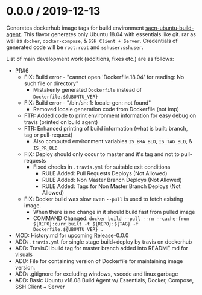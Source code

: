 # 0.0.0 / 2019-12-13

Generates dockerhub image tags for build environment [sacn-ubuntu-build-agent](https://hub.docker.com/repository/docker/sachingpta/sacn-ubuntu-build-agent). This flavor generates only Ubuntu 18.04 with essentials like git. rar as wel as `docker`, `docker-compose`, & `SSH Client + Server`. Credentials of generated code will be `root:root` and `sshuser:sshuser`.

List of main development work (additions, fixes etc.) are as follows:

- PR#6
  - FIX: Build error - "cannot open 'Dockerfile.18.04' for reading: No such file or directory"
    - Mistakenly generated `Dockerfile` instead of `Dockerfile.${UBUNTU_VER}`
  - FIX: Build error - "/bin/sh: 1: locale-gen: not found"
    - Removed locale generation code from Dockerfile (not imp)
  - FTR: Added code to print environment information for easy debug on travis (printed on build agent)
  - FTR: Enhanced printing of build information (what is built: branch, tag or pull-request)
    - Also computed environment variables `IS_BRA_BLD`, `IS_TAG_BLD`, & `IS_PR_BLD`
  - FIX: Deploy should only occur to master and it's tag and not to pull-requests
    - Fixed checks in `.travis.yml` for suitable exit conditions
      - RULE Added: Pull Requests Deploys (Not Allowed)
      - RULE Added: Non Master Branch Deploys (Not Allowed)
      - RULE Added: Tags for Non Master Branch Deploys (Not Allowed)
  - FIX: Docker build was slow even `--pull` is used to fetch existing image.
    - When there is no change in it should build fast from pulled image
    - COMMAND Changed: `docker build --pull --rm --cache-from ${REPO}:curr_built -t ${REPO}:${TAG} -f Dockerfile.${UBUNTU_VER} .`
- MOD: History.md for upcoming Release-0.0.0
- ADD: `.travis.yml` for single stage build+deploy by travis on dockerhub
- ADD: TravisCI build tag for master branch added into README.md for visuals
- ADD: File for containing version of Dockerfile for maintaining image version.
- ADD: .gitignore for excluding windows, vscode and linux garbage
- ADD: Basic Ubuntu v18.08 Build Agent w/ Essentials, Docker, Compose, SSH Client + Server
